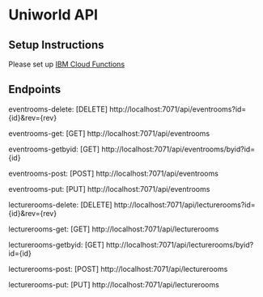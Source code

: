 # Uniworld API

## Setup Instructions

Please set up [IBM Cloud Functions](https://cloud.ibm.com/functions)

## Endpoints

eventrooms-delete: [DELETE] http://localhost:7071/api/eventrooms?id={id}&rev={rev}

eventrooms-get: [GET] http://localhost:7071/api/eventrooms

eventrooms-getbyid: [GET] http://localhost:7071/api/eventrooms/byid?id={id}

eventrooms-post: [POST] http://localhost:7071/api/eventrooms

eventrooms-put: [PUT] http://localhost:7071/api/eventrooms

lecturerooms-delete: [DELETE] http://localhost:7071/api/lecturerooms?id={id}&rev={rev}

lecturerooms-get: [GET] http://localhost:7071/api/lecturerooms

lecturerooms-getbyid: [GET] http://localhost:7071/api/lecturerooms/byid?id={id}

lecturerooms-post: [POST] http://localhost:7071/api/lecturerooms

lecturerooms-put: [PUT] http://localhost:7071/api/lecturerooms


